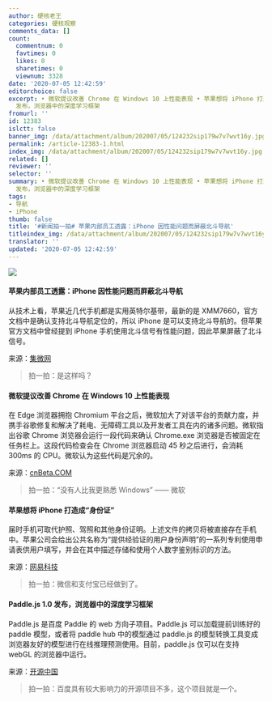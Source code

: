 ```yaml
---
author: 硬核老王
categories: 硬核观察
comments_data: []
count:
  commentnum: 0
  favtimes: 0
  likes: 0
  sharetimes: 0
  viewnum: 3328
date: '2020-07-05 12:42:59'
editorchoice: false
excerpt: • 微软提议改善 Chrome 在 Windows 10 上性能表现 • 苹果想将 iPhone 打造成“身份证” • Paddle.js 1.0
  发布，浏览器中的深度学习框架
fromurl: ''
id: 12383
islctt: false
banner_img: /data/attachment/album/202007/05/124232sip179w7v7wvt16y.jpg
permalink: /article-12383-1.html
index_img: /data/attachment/album/202007/05/124232sip179w7v7wvt16y.jpg
related: []
reviewer: ''
selector: ''
summary: • 微软提议改善 Chrome 在 Windows 10 上性能表现 • 苹果想将 iPhone 打造成“身份证” • Paddle.js 1.0
  发布，浏览器中的深度学习框架
tags:
- 导航
- iPhone
thumb: false
title: '#新闻拍一拍# 苹果内部员工透露：iPhone 因性能问题而屏蔽北斗导航'
titleindex_img: /data/attachment/album/202007/05/124232sip179w7v7wvt16y.jpg
translator: ''
updated: '2020-07-05 12:42:59'
---
```


![](/data/attachment/album/202007/05/124232sip179w7v7wvt16y.jpg)


#### 苹果内部员工透露：iPhone 因性能问题而屏蔽北斗导航


从技术上看，苹果近几代手机都是实用英特尔基带，最新的是 XMM7660，官方文档中是确认支持北斗导航定位的，所以 iPhone 是可以支持北斗导航的。但苹果官方文档中曾经提到 iPhone 手机使用北斗信号有性能问题，因此苹果屏蔽了北斗信号。


来源：[集微网](https://tech.163.com/20/0705/09/FGOV5N3A000999LD.html)



> 
> 拍一拍：是这样吗？
> 
> 
> 


#### 微软提议改善 Chrome 在 Windows 10 上性能表现


在 Edge 浏览器拥抱 Chromium 平台之后，微软加大了对该平台的贡献力度，并携手谷歌修复和解决了耗电、无障碍工具以及开发者工具在内的诸多问题。微软指出谷歌 Chrome 浏览器会运行一段代码来确认 Chrome.exe 浏览器是否被固定在任务栏上。这段代码检查会在 Chrome 浏览器启动 45 秒之后进行，会消耗 300ms 的 CPU。微软认为这些代码是冗余的。


来源：[cnBeta.COM](https://www.cnbeta.com/articles/tech/999263.htm)



> 
> 拍一拍：“没有人比我更熟悉 Windows” —— 微软
> 
> 
> 


#### 苹果想将 iPhone 打造成“身份证”


届时手机可取代护照、驾照和其他身份证明。上述文件的拷贝将被直接存在手机中。苹果公司会给出公共名称为“提供经验证的用户身份声明”的一系列专利使用申请表供用户填写，并会在其中描述存储和使用个人数字鉴别标识的方法。


来源：[网易科技](https://tech.163.com/20/0705/09/FGOSQT1R000999LD.html)



> 
> 拍一拍：微信和支付宝已经做到了。
> 
> 
> 


#### Paddle.js 1.0 发布，浏览器中的深度学习框架


Paddle.js 是百度 Paddle 的 web 方向子项目。Paddle.js 可以加载提前训练好的 paddle 模型，或者将 paddle hub 中的模型通过 paddle.js 的模型转换工具变成浏览器友好的模型进行在线推理预测使用。目前，paddle.js 仅可以在支持 webGL 的浏览器中运行。


来源：[开源中国](https://www.oschina.net/news/116880/paddle-js-1-0-released)



> 
> 拍一拍：百度具有较大影响力的开源项目不多，这个项目就是一个。
> 
> 
>